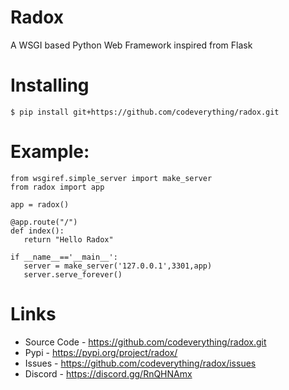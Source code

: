 # Radox

A WSGI based Python Web Framework inspired from Flask

# Installing
```
$ pip install git+https://github.com/codeverything/radox.git
```

# Example:
```
from wsgiref.simple_server import make_server
from radox import app

app = radox()

@app.route("/")
def index():
   return "Hello Radox"
   
if __name__=='__main__':
   server = make_server('127.0.0.1',3301,app)
   server.serve_forever()
```


# Links

* Source Code - https://github.com/codeverything/radox.git
* Pypi        - https://pypi.org/project/radox/
* Issues      - https://github.com/codeverything/radox/issues
* Discord     - https://discord.gg/RnQHNAmx
